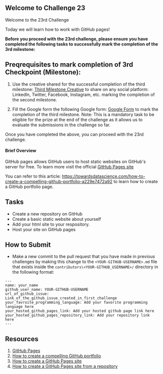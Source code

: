 ## Welcome to Challenge 23

Welcome to the 23rd Challenge 

Today we will learn how to work with GitHub pages!


**Before you proceed with the 23rd challenge, please ensure you have completed the following tasks to successfully mark the completion of the 3rd milestone:**

## Preqrequisites to mark completion of 3rd Checkpoint (Milestone):

1. Use the creative shared for the successful completion of the third milestone: [Third Milestone Creative](https://github-production-user-asset-6210df.s3.amazonaws.com/19529592/269840111-65c535ce-abcb-4246-8e61-c347127eebef.jpg) to share on any social platform: LinkedIn, Twitter, Facebook, Instagram, etc. marking the completion of the second milestone.

2. Fill the Google form the following Google form: [Google Form](https://forms.gle/FJNAM11ajPkhXx5N6) to mark the completion of the third milestone. Note: This is a mandatory task to be eligible for the prize at the end of the challenge as it allows us to evaluate the submissions in the challenge so far.


Once you have completed the above, you can proceed with the 23rd challenge.

#### Brief Overview

GitHub pages allows GitHub users to host static websites on GitHub's server for free. To learn more visit the official [GitHub Pages site](https://pages.github.com/)

You can refer to this article: https://towardsdatascience.com/how-to-create-a-compelling-github-portfolio-a229e7472a92 to learn how to create a GitHub portfolio page.

## Tasks

- Create a new repository on GitHub
- Create a basic static website about yourself
- Add your html site to your respository.
- Host your site on GitHub pages

## How to Submit


-  Make a new commit to the pull request that you have made in previous challenges by making this change to the ``<YOUR-GITHUB-USERNAME>.md`` file that exists inside the ``contributors\<YOUR-GITHUB_USERNAME>/`` directory in the following format: 
```
---
name: your_name
github_user_name: YOUR-GITHUB-USERNAME
url_of_github_issue: Link_of_the_github_issue_created_in_first_challenge
your_favroite_programming_language: Add your favorite programming language here
your_hosted_github_pages_link: Add your hosted github page link here
your_hosted_github_pages_repository_link: Add your repository link here
---
``` 


## Resources
1. [GitHub Pages](https://pages.github.com/)
2. [How to create a compelling GitHub portfolio](https://towardsdatascience.com/how-to-create-a-compelling-github-portfolio-a229e7472a92)
3. [How to create a GitHub Pages site](https://help.github.com/en/github/working-with-github-pages/creating-a-github-pages-site)
4. [How to create a GitHub Pages site from a repository](https://help.github.com/en/github/working-with-github-pages/creating-a-github-pages-site#creating-your-site)
